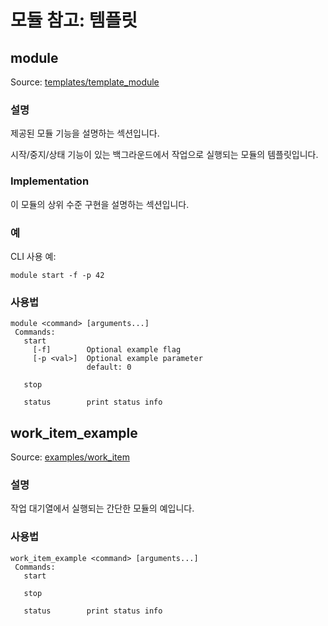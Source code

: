 # 모듈 참고: 템플릿

## module

Source: [templates/template_module](https://github.com/PX4/PX4-Autopilot/tree/main/src/templates/template_module)

### 설명

제공된 모듈 기능을 설명하는 섹션입니다.

시작/중지/상태 기능이 있는 백그라운드에서 작업으로 실행되는 모듈의 템플릿입니다.

### Implementation

이 모듈의 상위 수준 구현을 설명하는 섹션입니다.

### 예

CLI 사용 예:

```
module start -f -p 42
```

<a id="module_usage"></a>

### 사용법

```
module <command> [arguments...]
 Commands:
   start
     [-f]        Optional example flag
     [-p <val>]  Optional example parameter
                 default: 0

   stop

   status        print status info
```

## work_item_example

Source: [examples/work_item](https://github.com/PX4/PX4-Autopilot/tree/main/src/examples/work_item)

### 설명

작업 대기열에서 실행되는 간단한 모듈의 예입니다.

<a id="work_item_example_usage"></a>

### 사용법

```
work_item_example <command> [arguments...]
 Commands:
   start

   stop

   status        print status info
```
